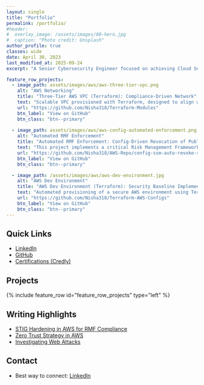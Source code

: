 ```yaml
---
layout: single
title: "Portfolio"
permalink: /portfolio/
#header:
#  overlay_image: /assets/images/00-hero.jpg
#  caption: "Photo credit: Unsplash"
author_profile: true
classes: wide
date: April 30, 2023
last_modified_at: 2025-09-24
excerpt: "A Senior Cybersecurity Engineer focused on achieving Cloud Security Compliance and implementing Zero Trust architectures in AWS and Azure. Expertise includes NIST RMF, policy development, and Infrastructure as Code (IaC) security."

feature_row_projects:
  - image_path: assets/images/aws/aws-three-tier-vpc.png
    alt: "AWS Networking"
    title: "Three-Tier AWS VPC (Terraform): Compliance-Driven Network"
    text: "Scalable VPC provisioned with Terraform, designed to align with NIST SP 800-53 controls (e.g., SC-7 Boundary Protection and AC-4 Information Flow Enforcement). Demonstrates Zero Trust principles through network segmentation and least privilege IAM policies."
    url: "https://github.com/Nisha318/Terraform-Modules"
    btn_label: "View on GitHub"
    btn_class: "btn--primary"
 
  - image_path: assets/images/aws/aws-config-automated-enforcement.png
    alt: "Automated RMF Enforcement"
    title: "Automated RMF Enforcement: Config-Driven Revocation of Public Ingress (AC/SC) 🛡️"
    text: "This project implements a critical Risk Management Framework (RMF) control automation pipeline in AWS to maintain a strict network security posture. Leveraging AWS Config for continuous auditing (CA-7), it automatically detects and remediates severe configuration drift—specifically the unauthorized opening of SSH (22) or RDP (3389) ports to the public internet (0.0.0.0/0)."
    url: "https://github.com/Nisha318/AWS-Repo/config-ssm-auto-revoke-sg/"
    btn_label: "View on GitHub"
    btn_class: "btn--primary"

  - image_path: /assets/images/aws/aws-dev-environment.jpg
    alt: "AWS Dev Environment"
    title: "AWS Dev Environment (Terraform): Security Baseline Implementation"
    text: "Automated provisioning of a secure AWS environment using Terraform. Implemented security baselines and configuration management (CM) best practices to ensure least privilege access and a compliant development environment."
    url: "https://github.com/Nisha318/Terraform-AWS-Configs"
    btn_label: "View on GitHub"
    btn_class: "btn--primary"
---
```


## Quick Links
- [LinkedIn](https://www.linkedin.com/in/nishapmcd)
- [GitHub](https://github.com/Nisha318)
- [Certifications (Credly)](https://www.credly.com/users/nishapmcd/badges#credly)

## Projects
{% include feature_row id="feature_row_projects" type="left" %}

## Writing Highlights
- [STIG Hardening in AWS for RMF Compliance](YOUR-POST-LINK)
- [Zero Trust Strategy in AWS](YOUR-POST-LINK)
- [Investigating Web Attacks](https://notesbynisha.com/blog/investigate-web-attacks-lets-defend-walkthrough/)


## Contact
- Best way to connect: [LinkedIn](https://www.linkedin.com/in/nishapmcd)
